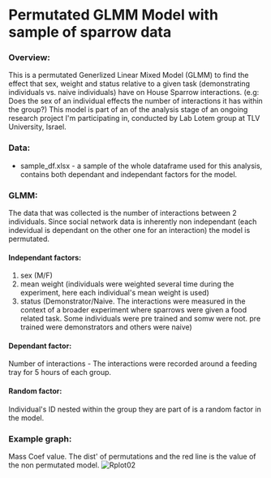 # Permutated GLMM Model with sample of sparrow data

### Overview:
This is a permutated Generlized Linear Mixed Model (GLMM) to find the effect that sex, weight and status relative to a given task (demonstrating individuals vs. naive individuals) have on House Sparrow interactions.
(e.g: Does the sex of an individual effects the number of interactions it has within the group?)
This model is part of an of the analysis stage of an ongoing research project I'm participating in, conducted by Lab Lotem group at TLV University, Israel.

### Data:
- sample_df.xlsx - a sample of the whole dataframe used for this analysis, contains both dependant and independant factors for the model.

### GLMM:
The data that was collected is the number of interactions between 2 individuals. Since social network data is inherently non independant (each indevidual is dependant on the other one for an interaction) the model is permutated.

#### Independant factors: 
  1. sex (M/F)
  2. mean weight (individuals were weighted several time during the experiment, here each individual's mean weight is used)
  3. status (Demonstrator/Naive. The interactions were measured in the context of a broader experiment where sparrows were given a food related task. Some individuals were pre trained and somw were not. pre trained were demonstrators and others were naive)

#### Dependant factor:
Number of interactions - The interactions were recorded around a feeding tray for 5 hours of each group. 

#### Random factor: 
Individual's ID nested within the group they are part of is a random factor in the model. 

### Example graph:
Mass Coef value. The dist' of permutations and the red line is the value of the non permutated model. 
![Rplot02](https://github.com/user-attachments/assets/a0e5cf56-0eef-47d4-8726-ee8c2145bd44)
